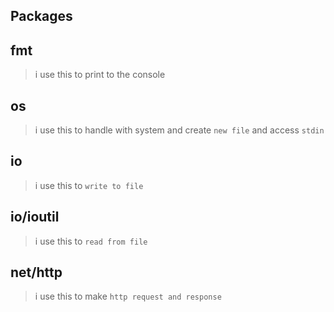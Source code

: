 ## Packages

## fmt

> i use this to print to the console

## os

> i use this to handle with system and create `new file` and access `stdin`

## io

> i use this to `write to file`

## io/ioutil

> i use this to `read from file`

## net/http

> i use this to make `http request and response`
